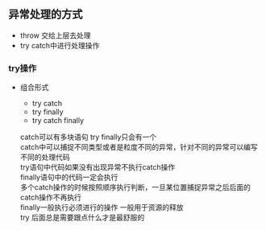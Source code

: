 ## 异常处理的方式
 - throw 交给上层去处理
 - try catch中进行处理操作



### try操作
- 组合形式
    - try catch
    - try finally
    - try catch finally
    
    catch可以有多块语句 try finally只会有一个  
    catch中可以捕捉不同类型或者是粒度不同的异常，针对不同的异常可以编写不同的处理代码  
    try语句中代码如果没有出现异常不执行catch操作  
    finally语句中的代码一定会执行  
    多个catch操作的时候按照顺序执行判断，一旦某位置捕捉异常之后后面的catch操作不再执行  
    finally一般执行必须进行的操作 一般用于资源的释放  
    try 后面总是需要跟点什么才是最舒服的
